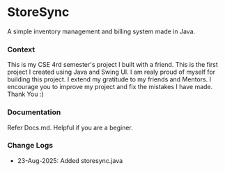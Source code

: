 # StoreSync
A simple inventory management and billing system made in Java.

### Context
  This is my CSE 4rd semester's project I built with a friend. This is the first 
project I created using Java and Swing UI. I am realy proud of myself for building
this project. I extend my gratitude to my friends and Mentors.
  I encourage you to improve my project and fix the mistakes I have made. Thank You :)

### Documentation
  Refer Docs.md. Helpful if you are a beginer.

### Change Logs
- 23-Aug-2025: Added storesync.java
